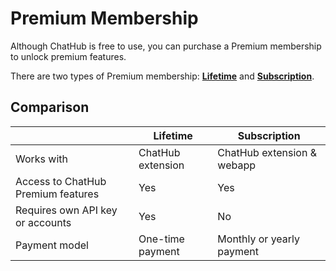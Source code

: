 # Premium Membership

Although ChatHub is free to use, you can purchase a Premium membership to unlock premium features.

There are two types of Premium membership: [**Lifetime**](./lifetime) and [**Subscription**](./subscription).

## Comparison

|  | Lifetime | Subscription |
|---------|----------|--------------|
| Works with | ChatHub extension | ChatHub extension & webapp |
| Access to ChatHub Premium features | Yes | Yes |
| Requires own API key or accounts | Yes | No |
| Payment model | One-time payment | Monthly or yearly payment |
